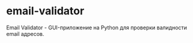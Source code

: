 # email-validator
Email Validator - GUI-приложение на Python для проверки валидности email адресов.

